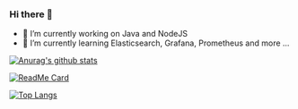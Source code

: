 ### Hi there 👋

- 🔭 I’m currently working on Java and NodeJS
- 🌱 I’m currently learning Elasticsearch, Grafana, Prometheus and more ...

[![Anurag's github stats](https://github-readme-stats.vercel.app/api?username=huynhsamha&show_icons=true&count_private=true)](https://github.com/anuraghazra/github-readme-stats)


[![ReadMe Card](https://github-readme-stats.vercel.app/api/pin/?username=huynhsamha&repo=jsrmvi&show_owner=true)](https://github.com/anuraghazra/github-readme-stats)


[![Top Langs](https://github-readme-stats.vercel.app/api/top-langs/?username=huynhsamha&layout=compact)](https://github.com/anuraghazra/github-readme-stats)



<!--
**huynhsamha/huynhsamha** is a ✨ _special_ ✨ repository because its `README.md` (this file) appears on your GitHub profile.

Here are some ideas to get you started:

- 🔭 I’m currently working on ...
- 🌱 I’m currently learning ...
- 👯 I’m looking to collaborate on ...
- 🤔 I’m looking for help with ...
- 💬 Ask me about ...
- 📫 How to reach me: ...
- 😄 Pronouns: ...
- ⚡ Fun fact: ...
-->
